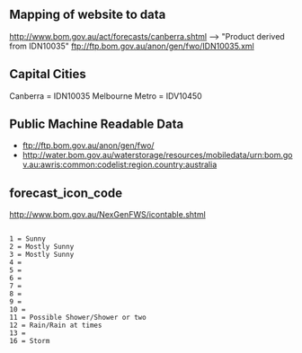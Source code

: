 ## Mapping of website to data
http://www.bom.gov.au/act/forecasts/canberra.shtml --> "Product derived from IDN10035"
ftp://ftp.bom.gov.au/anon/gen/fwo/IDN10035.xml

## Capital Cities
Canberra = IDN10035
Melbourne Metro = IDV10450

## Public Machine Readable Data
- ftp://ftp.bom.gov.au/anon/gen/fwo/
- http://water.bom.gov.au/waterstorage/resources/mobiledata/urn:bom.gov.au:awris:common:codelist:region.country:australia

## forecast_icon_code

http://www.bom.gov.au/NexGenFWS/icontable.shtml

~~~

1 = Sunny
2 = Mostly Sunny
3 = Mostly Sunny
4 =
5 =
6 =
7 =
8 =
9 =
10 =
11 = Possible Shower/Shower or two
12 = Rain/Rain at times
13 = 
16 = Storm


~~~

